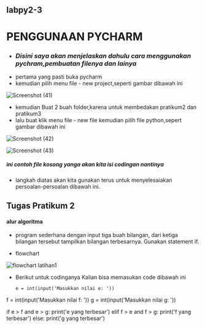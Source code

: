 ## labpy2-3

# PENGGUNAAN PYCHARM

-  ### *Disini saya akan menjelaskan dahulu cara menggunakan pychram,pembuatan filenya dan lainya*
- pertama yang pasti buka pycharm
- kemudian pilih menu file -  new project,seperti gambar dibawah ini

![Screenshot (41)](https://user-images.githubusercontent.com/115714443/200235931-6a59b232-85f8-48f3-97ca-947a2a333c7f.png)

- kemudian Buat 2 buah folder,karena untuk membedakan pratikum2 dan pratikum3
- lalu buat klik menu file - new file kemudian pilih file python,sepert gambar dibawah ini

![Screenshot (42)](https://user-images.githubusercontent.com/115714443/200236375-50c51382-5988-4053-a166-19430024a19d.png)

![Screenshot (43)](https://user-images.githubusercontent.com/115714443/200236965-1108f357-a6bd-4baa-88af-8d5c90cdb358.png)
##### *ini contoh file kosong yanga akan kita isi codingan nantinya*


- langkah diatas akan kita gunakan terus untuk menyelesaiakan persoalan-persoalan dibawah ini.

## Tugas Pratikum 2

#### alur algoritma 

- program sederhana dengan input tiga buah bilangan, dari ketiga bilangan
  tersebut tampilkan bilangan terbesarnya. Gunakan statement if.
  
- flowchart

![flowchart latihan1](https://user-images.githubusercontent.com/115714443/200234287-2f8b3741-012e-4786-bb26-952b2a01b764.jpg)
  
 - Berikut untuk codinganya
   Kalian bisa memasukan code dibawah ini
   
   ```
   e = int(input('Masukkan nilai e: '))
f = int(input('Masukkan nilai f: '))
g = int(input('Masukkan nilai g: '))

if e > f and e > g:
  print('e yang terbesar')
elif f > e and f > g:
  print('f yang terbesar')
else:
  print('g yang terbesar')
  
  ```

